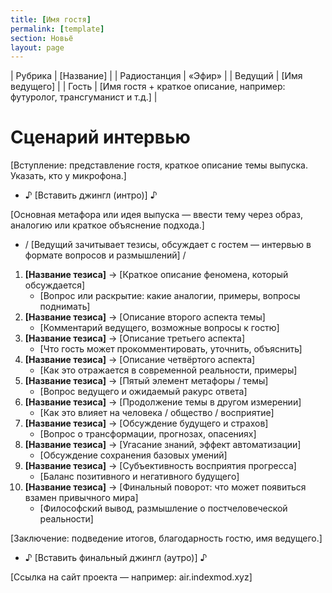 ```yaml
---
title: [Имя гостя]
permalink: [template]
section: Новьё
layout: page
---
```


| Рубрика       | [Название] |
| Радиостанция  | «Эфир»  |
| Ведущий       | [Имя ведущего] |
| Гость         | [Имя гостя + краткое описание, например: футуролог, трансгуманист и т.д.] |

# Сценарий интервью

[Вступление: представление гостя, краткое описание темы выпуска. Указать, кто у микрофона.]

+ ♪ [Вставить джингл (интро)] ♪

[Основная метафора или идея выпуска — ввести тему через образ, аналогию или краткое объяснение подхода.]

+ / [Ведущий зачитывает тезисы, обсуждает с гостем — интервью в формате вопросов и размышлений] /

1. **[Название тезиса]** → [Краткое описание феномена, который обсуждается]
    * [Вопрос или раскрытие: какие аналогии, примеры, вопросы поднимать]
2. **[Название тезиса]** → [Описание второго аспекта темы]
    * [Комментарий ведущего, возможные вопросы к гостю]
3. **[Название тезиса]** → [Описание третьего аспекта]
    * [Что гость может прокомментировать, уточнить, объяснить]
4. **[Название тезиса]** → [Описание четвёртого аспекта]
    * [Как это отражается в современной реальности, примеры]
5. **[Название тезиса]** → [Пятый элемент метафоры / темы]
    * [Вопрос ведущего и ожидаемый ракурс ответа]
6. **[Название тезиса]** → [Продолжение темы в другом измерении]
    * [Как это влияет на человека / общество / восприятие]
7. **[Название тезиса]** → [Обсуждение будущего и страхов]
    * [Вопрос о трансформации, прогнозах, опасениях]
8. **[Название тезиса]** → [Угасание знаний, эффект автоматизации]
    * [Обсуждение сохранения базовых умений]
9. **[Название тезиса]** → [Субъективность восприятия прогресса]
    * [Баланс позитивного и негативного будущего]
10. **[Название тезиса]** → [Финальный поворот: что может появиться взамен привычного мира]
    * [Философский вывод, размышление о постчеловеческой реальности]

[Заключение: подведение итогов, благодарность гостю, имя ведущего.]

+ ♪ [Вставить финальный джингл (аутро)] ♪

[Ссылка на сайт проекта — например: air.indexmod.xyz]
